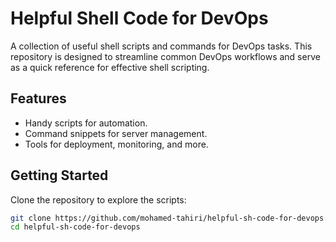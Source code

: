 # Helpful Shell Code for DevOps

A collection of useful shell scripts and commands for DevOps tasks. This repository is designed to streamline common DevOps workflows and serve as a quick reference for effective shell scripting.

## Features

- Handy scripts for automation.
- Command snippets for server management.
- Tools for deployment, monitoring, and more.

## Getting Started

Clone the repository to explore the scripts:
```bash
git clone https://github.com/mohamed-tahiri/helpful-sh-code-for-devops.git
cd helpful-sh-code-for-devops

